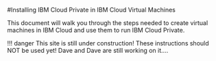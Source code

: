 #Installing IBM Cloud Private in IBM Cloud Virtual Machines

This document will walk you through the steps needed to create virtual machines in IBM Cloud and use them to run IBM Cloud Private.

!!! danger
    This site is still under construction!  These instructions should NOT be used yet!  Dave and Dave are still working on it....
